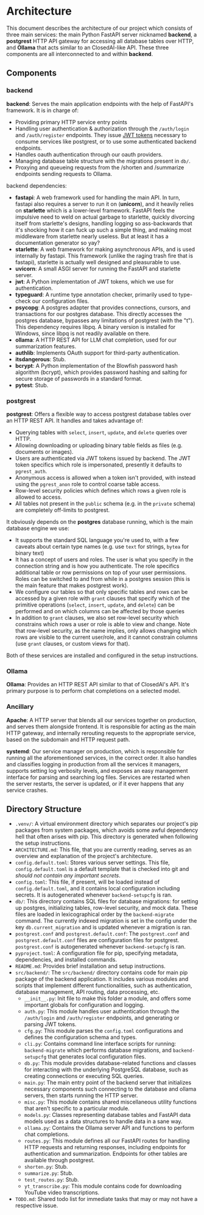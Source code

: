 # Architecture

This document describes the architecture of our project which consists of three main services: the main Python FastAPI server nicknamed **backend**, a **postgrest** HTTP API gateway for accessing all database tables over HTTP, and **Ollama** that acts similar to an ClosedAI-like API. These three components are all interconnected to and within **backend**.


## Components

### backend
**backend**: Serves the main application endpoints with the help of FastAPI's framework. It is in charge of:

- Providing primary HTTP service entry points
- Handling user authentication & authorization through the `/auth/login` and `/auth/register` endpoints. They issue [JWT tokens](https://en.wikipedia.org/wiki/JSON_Web_Token) necessary to consume services like postgrest, or to use some authenticated backend endpoints.
- Handles oauth authentication through our oauth providers.
- Managing database table structure with the migrations present in `db/`.
- Proxying and queueing requests from the /shorten and /summarize endpoints sending requests to Ollama.

backend dependencies:
- **fastapi**: A web framework used for handling the main API. In turn, fastapi also requires a server to run it on (**unicorn**), and it heavily relies on **starlette** which is a lower-level framework. FastAPI feels the impulsive need to weld on actual garbage to starlette, quickly divorcing itself from starlette's designs, handling logging so ass-backwards that it's shocking how it can fuck up such a simple thing, and making most middleware from starlette nearly useless. But at least it has a documentation generator so yay?
- **starlette**: A web framework for making asynchronous APIs, and is used internally by fastapi. This framework (unlike the raging trash fire that is fastapi), starlette is actually well designed and pleasurable to use.
- **uvicorn**: A small ASGI server for running the FastAPI and starlette server.
- **jwt**: A Python implementation of JWT tokens, which we use for authentication.
- **typeguard**: A runtime type annotation checker, primarily used to type-check our configuration files.
- **psycopg**: A postgres adapter that provides connections, cursors, and transactions for our postgres database. This directly accesses the postgres database, bypasses any limitations of postgrest (with the "t"). This dependency requires libpq. A binary version is installed for Windows, since libpq is not readily available on there.
- **ollama**: A HTTP REST API for LLM chat completion, used for our summarization features.
- **authlib**: Implements OAuth support for third-party authentication.
- **itsdangerous**: Stub.
- **bcrypt**: A Python implementation of the Blowfish password hash algorithm (bcrypt), which provides password hashing and salting for secure storage of passwords in a standard format.
- **pytest**: Stub.


### postgrest
**postgrest**: Offers a flexible way to access postgrest database tables over an HTTP REST API. It handles and takes advantage of:
- Querying tables with `select`, `insert`, `update`, and `delete` queries over HTTP.
- Allowing downloading or uploading binary table fields as files (e.g. documents or images).
- Users are authenticated via JWT tokens issued by backend. The JWT token specifics which role is impersonated, presently it defaults to `pgrest_auth`.
- Anonymous access is allowed when a token isn't provided, with instead using the `pgrest_anon` role to control coarse table access.
- Row-level security policies which defines which rows a given role is allowed to access.
- All tables not present in the `public` schema (e.g. in the `private` schema) are completely off-limits to postgrest.

It obviously depends on the **postgres** database running, which is the main database engine we use:
- It supports the standard SQL language you're used to, with a few caveats about certain type names (e.g. use `text` for strings, `bytea` for binary text)
- It has a concept of users and roles. The user is what you specify in the connection string and is how you authenticate. The role specifics additional table or row permissions on top of your user permissions. Roles can be switched to and from while in a postgres session (this is the main feature that makes postgrest work).
- We configure our tables so that only specific tables and rows can be accessed by a given role with `grant` clauses that specify which of the primitive operations (`select`, `insert`, `update`, and `delete`) can be performed and on which columns can be affected by those queries
- In addition to `grant` clauses, we also set row-level security which constrains which rows a user or role is able to view and change. Note that row-level security, as the name implies, only allows changing which rows are visible to the current user/role, and it cannot constrain columns (use `grant` clauses, or custom views for that).

Both of these services are installed and configured in the setup instructions.


### Ollama
**Ollama**: Provides an HTTP REST API similar to that of ClosedAI's API. It's primary purpose is to perform chat completions on a selected model.

### Ancillary
**Apache**: A HTTP server that blends all our services together on production, and serves them alongside frontend. It is responsible for acting as the main HTTP gateway, and internally rerouting requests to the appropriate service, based on the subdomain and HTTP request path.

**systemd**: Our service manager on production, which is responsible for running all the aforementioned services, in the correct order. It also handles and classifies logging in production from all the services it managers, supports setting log verbosity levels, and exposes an easy management interface for parsing and searching log files. Services are restarted when the server restarts, the server is updated, or if it ever happens that any service crashes.


## Directory Structure

- `.venv/`: A virtual environment directory which separates our project's pip packages from system packages, which avoids some awful dependency hell that often arises with pip. This directory is generated when following the setup instructions.
- `ARCHITECTURE.md`: This file, that you are currently reading, serves as an overview and explanation of the project's architecture.
- `config.default.toml`: Stores various server settings. This file, `config.default.toml` is a default template that is checked into git and *should not contain any important secrets*.
- `config.toml`: This file, if present, will be loaded instead of `config.default.toml`, and it contains local configuration including secrets. It is autogenerated whenever `backend-setupcfg` is ran.
- `db/`: This directory contains SQL files for database migrations: for setting up postgres, initializing tables, row-level security, and mock data. These files are loaded in lexicographical order by the `backend-migrate` command. The currently indexed migration is set in the config under the key `db.current_migration` and is updated whenever a migration is ran.
- `postgrest.conf` and `postgrest.default.conf`: The `postgrest.conf` and `postgrest.default.conf` files are configuration files for postgrest. `postgrest.conf` is autogenerated whenever `backend-setupcfg` is ran.
- `pyproject.toml`: A configuration file for pip, specifying metadata, dependencies, and installed commands.
- `README.md`: Provides brief installation and setup instructions.
- `src/backend/`: The `src/backend/` directory contains code for main pip package of the backend application. It includes various modules and scripts that implement different functionalities, such as authentication, database management, API routing, data processing, etc.
  - `__init__.py`: Init file to make this folder a module, and offers some important globals for configuration and logging.
  - `auth.py`: This module handles user authentication through the `/auth/login` and `/auth/register` endpoints, and generating or parsing JWT tokens.
  - `cfg.py`: This module parses the `config.toml` configurations and defines the configuration schema and types.
  - `cli.py`: Contains command line interface scripts for running: `backend-migrate` which performs database migrations, and `backend-setupcfg` that generates local configuration files.
  - `db.py`: This module provides database-related functions and classes for interacting with the underlying PostgreSQL database, such as creating connections or executing SQL queries.
  - `main.py`: The main entry point of the backend server that initializes necessary components such connecting to the database and ollama servers, then starts running the HTTP server.
  - `misc.py`: This module contains shared miscellaneous utility functions that aren't specific to a particular module.
  - `models.py`: Classes representing database tables and FastAPI data models used as a data structures to handle data in a sane way.
  - `ollama.py`: Contains the Ollama server API and functions to perform chat completions.
  - `routes.py`: This module defines all our FastAPI routes for handling HTTP requests and returning responses, including endpoints for authentication and summarization. Endpoints for other tables are available through postgrest.
  - `shorten.py`: Stub.
  - `summarize.py`: Stub.
  - `test_routes.py`: Stub.
  - `yt_transcribe.py`: This module contains code for downloading YouTube video transcriptions.
- `TODO.md`: Shared todo list for immediate tasks that may or may not have a respective issue.
